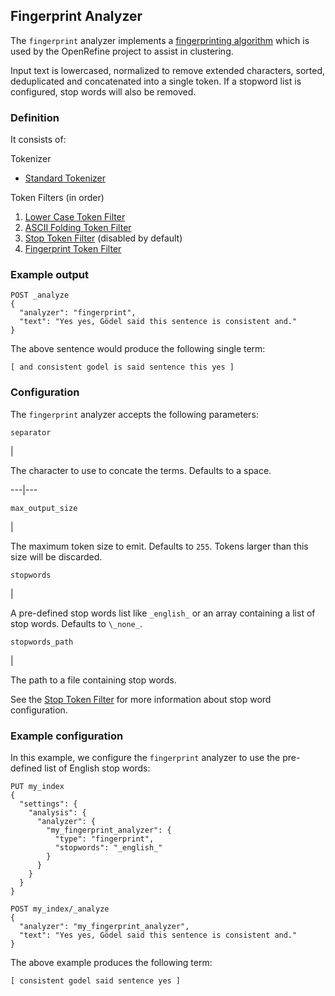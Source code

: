 ## Fingerprint Analyzer

The `fingerprint` analyzer implements a [fingerprinting algorithm](https://github.com/OpenRefine/OpenRefine/wiki/Clustering-In-Depth#fingerprint) which is used by the OpenRefine project to assist in clustering.

Input text is lowercased, normalized to remove extended characters, sorted, deduplicated and concatenated into a single token. If a stopword list is configured, stop words will also be removed.

### Definition

It consists of:

Tokenizer 
    

  * [Standard Tokenizer](analysis-standard-tokenizer.html "Standard Tokenizer")



Token Filters (in order) 
    

  1. [Lower Case Token Filter](analysis-lowercase-tokenfilter.html "Lowercase Token Filter")
  2. [ASCII Folding Token Filter](analysis-asciifolding-tokenfilter.html "ASCII Folding Token Filter")
  3. [Stop Token Filter](analysis-stop-tokenfilter.html "Stop Token Filter") (disabled by default) 
  4. [Fingerprint Token Filter](analysis-fingerprint-tokenfilter.html "Fingerprint Token Filter")



### Example output
    
    
    POST _analyze
    {
      "analyzer": "fingerprint",
      "text": "Yes yes, Gödel said this sentence is consistent and."
    }

The above sentence would produce the following single term:
    
    
    [ and consistent godel is said sentence this yes ]

### Configuration

The `fingerprint` analyzer accepts the following parameters:

`separator`

| 

The character to use to concate the terms. Defaults to a space.   
  
---|---  
  
`max_output_size`

| 

The maximum token size to emit. Defaults to `255`. Tokens larger than this size will be discarded.   
  
`stopwords`

| 

A pre-defined stop words list like `_english_` or an array containing a list of stop words. Defaults to `\_none_`.   
  
`stopwords_path`

| 

The path to a file containing stop words.   
  
See the [Stop Token Filter](analysis-stop-tokenfilter.html "Stop Token Filter") for more information about stop word configuration.

### Example configuration

In this example, we configure the `fingerprint` analyzer to use the pre-defined list of English stop words:
    
    
    PUT my_index
    {
      "settings": {
        "analysis": {
          "analyzer": {
            "my_fingerprint_analyzer": {
              "type": "fingerprint",
              "stopwords": "_english_"
            }
          }
        }
      }
    }
    
    POST my_index/_analyze
    {
      "analyzer": "my_fingerprint_analyzer",
      "text": "Yes yes, Gödel said this sentence is consistent and."
    }

The above example produces the following term:
    
    
    [ consistent godel said sentence yes ]

